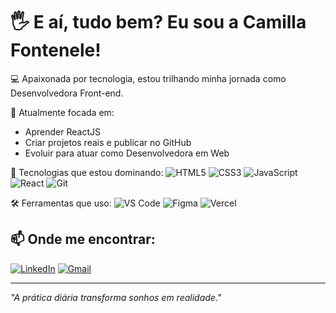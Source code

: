 # 🖐️ E aí, tudo bem? Eu sou a Camilla Fontenele! 

💻 Apaixonada por tecnologia, estou trilhando minha jornada como Desenvolvedora Front-end.

🚀 Atualmente focada em:
- Aprender ReactJS
- Criar projetos reais e publicar no GitHub
- Evoluir para atuar como Desenvolvedora em Web

🔧 Tecnologias que estou dominando:
![HTML5](https://img.shields.io/badge/HTML5-E34F26?style=for-the-badge&logo=html5&logoColor=white)
![CSS3](https://img.shields.io/badge/CSS3-1572B6?style=for-the-badge&logo=css3&logoColor=white)
![JavaScript](https://img.shields.io/badge/JavaScript-F7DF1E?style=for-the-badge&logo=javascript&logoColor=black)
![React](https://img.shields.io/badge/React-61DAFB?style=for-the-badge&logo=react&logoColor=black)
![Git](https://img.shields.io/badge/Git-F05032?style=for-the-badge&logo=git&logoColor=white)

🛠️ Ferramentas que uso:
![VS Code](https://img.shields.io/badge/VS_Code-007ACC?style=for-the-badge&logo=visual%20studio%20code&logoColor=white)
![Figma](https://img.shields.io/badge/Figma-F24E1E?style=for-the-badge&logo=figma&logoColor=white)
![Vercel](https://img.shields.io/badge/Vercel-000000?style=for-the-badge&logo=vercel&logoColor=white)

## 📫 Onde me encontrar:

[![LinkedIn](https://img.shields.io/badge/LinkedIn-0077B5?style=for-the-badge&logo=linkedin&logoColor=white)](https://www.linkedin.com/in/camillafontenele)
[![Gmail](https://img.shields.io/badge/Gmail-D14836?style=for-the-badge&logo=gmail&logoColor=white)](mailto:camillafontenele@gmail.com)

---

*"A prática diária transforma sonhos em realidade."*
